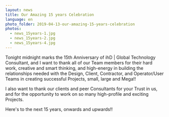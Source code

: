 ```yaml
---
layout: news
title: Our Amazing 15 years Celebration
language: en
photo_folder: 2019-04-13-our-amazing-15-years-celebration
photos:
  - news_15years-1.jpg
  - news_15years-2.jpg
  - news_15years-4.jpg
---
```


Tonight midnight marks the 15th Anniversary of ihD \| Global Technology Consultant, and I want to thank all of our Team members for their hard work, creative and smart thinking, and high-energy in building the relationships needed with the Design, Client, Contractor, and Operator/User Teams in creating successful Projects, small, large and Mega!!<!-- more -->

I also want to thank our clients and peer Consultants for your Trust in us, and for the opportunity to work on so many high-profile and exciting Projects.

Here's to the next 15 years, onwards and upwards!!
